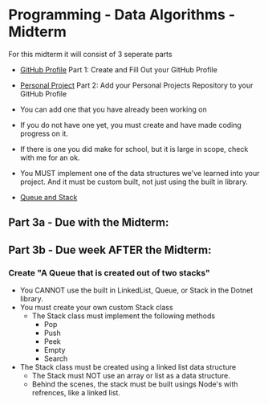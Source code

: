 # Programming - Data Algorithms - Midterm

For this midterm it will consist of 3 seperate parts

- [GitHub Profile](#github-profile)
Part 1: Create and Fill Out your GitHub Profile

- [Personal Project](#personal-project)
Part 2: Add your Personal Projects Repository to your GitHub Profile
- You can add one that you have already been working on
- If you do not have one yet, you must create and have made coding progress on it.
- If there is one you did make for school, but it is large in scope, check with me for an ok.
- You MUST implement one of the data structures we've learned into your project. And it must be custom built, not just using the built in library.


- [Queue and Stack](#queue-and-stack)
## Part 3a - Due with the Midterm: 



## Part 3b - Due week AFTER the Midterm:
### Create "A Queue that is created out of two stacks"
- You CANNOT use the built in LinkedList, Queue, or Stack in the Dotnet library.
- You must create your own custom Stack class
    - The Stack class must implement the following methods
        - Pop
        - Push
        - Peek
        - Empty
        - Search
- The Stack class must be created using a linked list data structure
    - The Stack must NOT use an array or list as a data structure.
    - Behind the scenes, the stack must be built usings Node's with refrences, like a linked list.